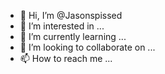 - 👋 Hi, I’m @Jasonspissed
- 👀 I’m interested in ...
- 🌱 I’m currently learning ...
- 💞️ I’m looking to collaborate on ...
- 📫 How to reach me ...

<!---
Jasonspissed/Jasonspissed is a ✨ special ✨ repository because its `README.md` (this file) appears on your GitHub profile.
You can click the Preview link to take a look at your changes.
--->

